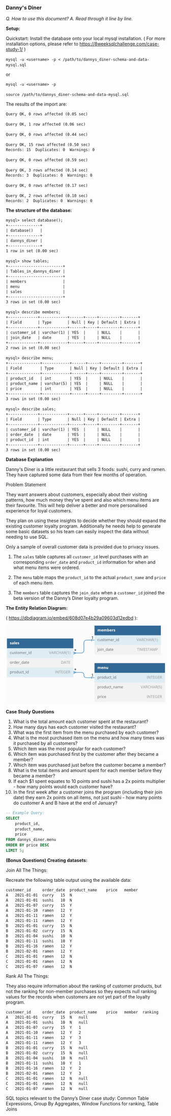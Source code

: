### Danny's Diner

*Q. How to use this document? A. Read through it line by line.*

**Setup:**

Quickstart: Install the database onto your local mysql installation. ( For more installation options, please refer to https://8weeksqlchallenge.com/case-study-1/ )

`mysql -u <username> -p < /path/to/dannys_diner-schema-and-data-mysql.sql`

or
```
mysql -u <username> -p

source /path/to/dannys_diner-schema-and-data-mysql.sql
```
The results of the import are:

```
Query OK, 0 rows affected (0.05 sec)

Query OK, 1 row affected (0.06 sec)

Query OK, 0 rows affected (0.44 sec)

Query OK, 15 rows affected (0.50 sec)
Records: 15  Duplicates: 0  Warnings: 0

Query OK, 0 rows affected (0.59 sec)

Query OK, 3 rows affected (0.14 sec)
Records: 3  Duplicates: 0  Warnings: 0

Query OK, 0 rows affected (0.17 sec)

Query OK, 2 rows affected (0.10 sec)
Records: 2  Duplicates: 0  Warnings: 0
```

**The structure of the database:**

```
mysql> select database();
+--------------+
| database()   |
+--------------+
| dannys_diner |
+--------------+
1 row in set (0.00 sec)

mysql> show tables;
+------------------------+
| Tables_in_dannys_diner |
+------------------------+
| members                |
| menu                   |
| sales                  |
+------------------------+
3 rows in set (0.00 sec)

mysql> describe members;
+-------------+------------+------+-----+---------+-------+
| Field       | Type       | Null | Key | Default | Extra |
+-------------+------------+------+-----+---------+-------+
| customer_id | varchar(1) | YES  |     | NULL    |       |
| join_date   | date       | YES  |     | NULL    |       |
+-------------+------------+------+-----+---------+-------+
2 rows in set (0.00 sec)

mysql> describe menu;
+--------------+------------+------+-----+---------+-------+
| Field        | Type       | Null | Key | Default | Extra |
+--------------+------------+------+-----+---------+-------+
| product_id   | int        | YES  |     | NULL    |       |
| product_name | varchar(5) | YES  |     | NULL    |       |
| price        | int        | YES  |     | NULL    |       |
+--------------+------------+------+-----+---------+-------+
3 rows in set (0.00 sec)

mysql> describe sales;
+-------------+------------+------+-----+---------+-------+
| Field       | Type       | Null | Key | Default | Extra |
+-------------+------------+------+-----+---------+-------+
| customer_id | varchar(1) | YES  |     | NULL    |       |
| order_date  | date       | YES  |     | NULL    |       |
| product_id  | int        | YES  |     | NULL    |       |
+-------------+------------+------+-----+---------+-------+
3 rows in set (0.00 sec)

```

**Database Explanation**

Danny's Diner is a little restaurant that sells 3 foods: sushi, curry and ramen. They have captured some data from their few months of operation.

Problem Statement

They want answers about customers, especially about their visiting patterns, how much money they’ve spent and also which menu items are their favourite. This will help deliver a better and more personalised experience for loyal customers.

They plan on using these insights to decide whether they should expand the existing customer loyalty program. Additionally he needs help to generate some basic datasets so his team can easily inspect the data without needing to use SQL.

Only a sample of overall customer data is provided due to privacy issues. 

1. The `sales` table captures all `customer_id` level purchases with an corresponding `order_date` and `product_id` information for when and what menu items were ordered.

2. The `menu` table maps the `product_id` to the actual `product_name` and `price` of each menu item.

3. The `members` table captures the `join_date` when a `customer_id` joined the beta version of the Danny’s Diner loyalty program.


**The Entity Relation Diagram:**

( https://dbdiagram.io/embed/608d07e4b29a09603d12edbd ):

<img src="dannys_diner-erd.jpg"></img>

**Case Study Questions**

1. What is the total amount each customer spent at the restaurant?
2. How many days has each customer visited the restaurant?
3. What was the first item from the menu purchased by each customer?
4. What is the most purchased item on the menu and how many times was it purchased by all customers?
5. Which item was the most popular for each customer?
6. Which item was purchased first by the customer after they became a member?
7. Which item was purchased just before the customer became a member?
8. What is the total items and amount spent for each member before they became a member?
9.  If each $1 spent equates to 10 points and sushi has a 2x points multiplier - how many points would each customer have?
10. In the first week after a customer joins the program (including their join date) they earn 2x points on all items, not just sushi - how many points do customer A and B have at the end of January?

```sql
-- Example Query:
SELECT
  	product_id,
    product_name,
    price
FROM dannys_diner.menu
ORDER BY price DESC
LIMIT 5;
```

**(Bonus Questions) Creating datasets:**

Join All The Things:

Recreate the following table output using the available data:
```
customer_id 	order_date 	product_name 	price 	member
A 	2021-01-01 	curry 	15 	N
A 	2021-01-01 	sushi 	10 	N
A 	2021-01-07 	curry 	15 	Y
A 	2021-01-10 	ramen 	12 	Y
A 	2021-01-11 	ramen 	12 	Y
A 	2021-01-11 	ramen 	12 	Y
B 	2021-01-01 	curry 	15 	N
B 	2021-01-02 	curry 	15 	N
B 	2021-01-04 	sushi 	10 	N
B 	2021-01-11 	sushi 	10 	Y
B 	2021-01-16 	ramen 	12 	Y
B 	2021-02-01 	ramen 	12 	Y
C 	2021-01-01 	ramen 	12 	N
C 	2021-01-01 	ramen 	12 	N
C 	2021-01-07 	ramen 	12 	N
```

Rank All The Things:

They also require information about the ranking of customer products, but not the ranking for non-member purchases so they expects null ranking values for the records when customers are not yet part of the loyalty program.

```
customer_id 	order_date 	product_name 	price 	member 	ranking
A 	2021-01-01 	curry 	15 	N 	null
A 	2021-01-01 	sushi 	10 	N 	null
A 	2021-01-07 	curry 	15 	Y 	1
A 	2021-01-10 	ramen 	12 	Y 	2
A 	2021-01-11 	ramen 	12 	Y 	3
A 	2021-01-11 	ramen 	12 	Y 	3
B 	2021-01-01 	curry 	15 	N 	null
B 	2021-01-02 	curry 	15 	N 	null
B 	2021-01-04 	sushi 	10 	N 	null
B 	2021-01-11 	sushi 	10 	Y 	1
B 	2021-01-16 	ramen 	12 	Y 	2
B 	2021-02-01 	ramen 	12 	Y 	3
C 	2021-01-01 	ramen 	12 	N 	null
C 	2021-01-01 	ramen 	12 	N 	null
C 	2021-01-07 	ramen 	12 	N 	null
```

SQL topics relevant to the Danny’s Diner case study: Common Table Expressions, Group By Aggregates, Window Functions for ranking, Table Joins
